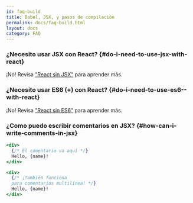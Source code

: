 ```yaml
---
id: faq-build
title: Babel, JSX, y pasos de compilación
permalink: docs/faq-build.html
layout: docs
category: FAQ
---
```


### ¿Necesito usar JSX con React? {#do-i-need-to-use-jsx-with-react}

¡No! Revisa ["React sin JSX"](/docs/react-without-jsx.html) para aprender más.

### ¿Necesito usar ES6 (+) con React? {#do-i-need-to-use-es6--with-react}

¡No! Revisa ["React sin ES6"](/docs/react-without-es6.html) para aprender más.

### ¿Como puedo escribir comentarios en JSX? {#how-can-i-write-comments-in-jsx}

```jsx
<div>
  {/* El comentario va aquí */}
  Hello, {name}!
</div>
```

```jsx
<div>
  {/* ¡También funciona
  para comentarios multilínea! */}
  Hello, {name}! 
</div>
```
